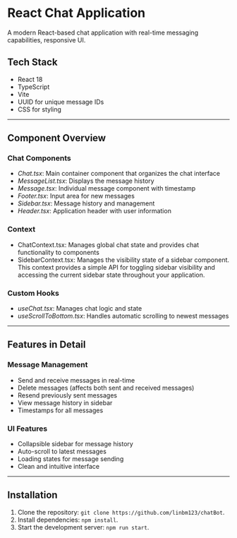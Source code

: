# React Chat Application

A modern React-based chat application with real-time messaging capabilities, responsive UI.

## Tech Stack

- React 18
- TypeScript
- Vite
- UUID for unique message IDs
- CSS for styling

---

## Component Overview

### Chat Components

- *Chat.tsx*: Main container component that organizes the chat interface
- *MessageList.tsx*: Displays the message history
- *Message.tsx*: Individual message component with timestamp
- *Footer.tsx*: Input area for new messages
- *Sidebar.tsx*: Message history and management
- *Header.tsx*: Application header with user information

### Context

- ChatContext.tsx: Manages global chat state and provides chat functionality to components
- SidebarContext.tsx: Manages the visibility state of a sidebar component. This context provides a simple API for toggling sidebar visibility and accessing the current sidebar state throughout your application.
  

### Custom Hooks

- *useChat.tsx*: Manages chat logic and state
- *useScrollToBottom.tsx*: Handles automatic scrolling to newest messages

---

## Features in Detail

### Message Management

- Send and receive messages in real-time
- Delete messages (affects both sent and received messages)
- Resend previously sent messages
- View message history in sidebar
- Timestamps for all messages

### UI Features

- Collapsible sidebar for message history
- Auto-scroll to latest messages
- Loading states for message sending
- Clean and intuitive interface

---

## Installation
1. Clone the repository: `git clone https://github.com/linbm123/chatBot`.
2. Install dependencies: `npm install`.
3. Start the development server: `npm run start`.